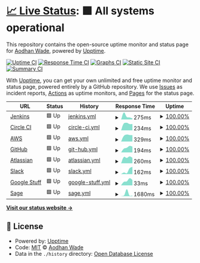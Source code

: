 # [📈 Live Status](https://AodhanLP.github.io/upptime-status): <!--live status--> **🟩 All systems operational**

This repository contains the open-source uptime monitor and status page for [Aodhan Wade](https://AodhanLP.github.io/upptime-status), powered by [Upptime](https://github.com/upptime/upptime).

[![Uptime CI](https://github.com/AodhanLP/upptime-status/workflows/Uptime%20CI/badge.svg)](https://github.com/AodhanLP/upptime-status/actions?query=workflow%3A%22Uptime+CI%22)
[![Response Time CI](https://github.com/AodhanLP/upptime-status/workflows/Response%20Time%20CI/badge.svg)](https://github.com/AodhanLP/upptime-status/actions?query=workflow%3A%22Response+Time+CI%22)
[![Graphs CI](https://github.com/AodhanLP/upptime-status/workflows/Graphs%20CI/badge.svg)](https://github.com/AodhanLP/upptime-status/actions?query=workflow%3A%22Graphs+CI%22)
[![Static Site CI](https://github.com/AodhanLP/upptime-status/workflows/Static%20Site%20CI/badge.svg)](https://github.com/AodhanLP/upptime-status/actions?query=workflow%3A%22Static+Site+CI%22)
[![Summary CI](https://github.com/AodhanLP/upptime-status/workflows/Summary%20CI/badge.svg)](https://github.com/AodhanLP/upptime-status/actions?query=workflow%3A%22Summary+CI%22)

With [Upptime](https://upptime.js.org), you can get your own unlimited and free uptime monitor and status page, powered entirely by a GitHub repository. We use [Issues](https://github.com/AodhanLP/upptime-status/issues) as incident reports, [Actions](https://github.com/AodhanLP/upptime-status/actions) as uptime monitors, and [Pages](https://AodhanLP.github.io/upptime-status) for the status page.

<!--start: status pages-->
<!-- This summary is generated by Upptime (https://github.com/upptime/upptime) -->
<!-- Do not edit this manually, your changes will be overwritten -->
<!-- prettier-ignore -->
| URL | Status | History | Response Time | Uptime |
| --- | ------ | ------- | ------------- | ------ |
| <img alt="" src="https://favicons.githubusercontent.com/status.jenkins.io" height="13"> [Jenkins](https://status.jenkins.io/) | 🟩 Up | [jenkins.yml](https://github.com/AodhanLP/upptime-status/commits/HEAD/history/jenkins.yml) | <details><summary><img alt="Response time graph" src="./graphs/jenkins/response-time-week.png" height="20"> 275ms</summary><br><a href="https://AodhanLP.github.io/upptime-status/history/jenkins"><img alt="Response time 275" src="https://img.shields.io/endpoint?url=https%3A%2F%2Fraw.githubusercontent.com%2FAodhanLP%2Fupptime-status%2FHEAD%2Fapi%2Fjenkins%2Fresponse-time.json"></a><br><a href="https://AodhanLP.github.io/upptime-status/history/jenkins"><img alt="24-hour response time 275" src="https://img.shields.io/endpoint?url=https%3A%2F%2Fraw.githubusercontent.com%2FAodhanLP%2Fupptime-status%2FHEAD%2Fapi%2Fjenkins%2Fresponse-time-day.json"></a><br><a href="https://AodhanLP.github.io/upptime-status/history/jenkins"><img alt="7-day response time 275" src="https://img.shields.io/endpoint?url=https%3A%2F%2Fraw.githubusercontent.com%2FAodhanLP%2Fupptime-status%2FHEAD%2Fapi%2Fjenkins%2Fresponse-time-week.json"></a><br><a href="https://AodhanLP.github.io/upptime-status/history/jenkins"><img alt="30-day response time 275" src="https://img.shields.io/endpoint?url=https%3A%2F%2Fraw.githubusercontent.com%2FAodhanLP%2Fupptime-status%2FHEAD%2Fapi%2Fjenkins%2Fresponse-time-month.json"></a><br><a href="https://AodhanLP.github.io/upptime-status/history/jenkins"><img alt="1-year response time 275" src="https://img.shields.io/endpoint?url=https%3A%2F%2Fraw.githubusercontent.com%2FAodhanLP%2Fupptime-status%2FHEAD%2Fapi%2Fjenkins%2Fresponse-time-year.json"></a></details> | <details><summary><a href="https://AodhanLP.github.io/upptime-status/history/jenkins">100.00%</a></summary><a href="https://AodhanLP.github.io/upptime-status/history/jenkins"><img alt="All-time uptime 100.00%" src="https://img.shields.io/endpoint?url=https%3A%2F%2Fraw.githubusercontent.com%2FAodhanLP%2Fupptime-status%2FHEAD%2Fapi%2Fjenkins%2Fuptime.json"></a><br><a href="https://AodhanLP.github.io/upptime-status/history/jenkins"><img alt="24-hour uptime 100.00%" src="https://img.shields.io/endpoint?url=https%3A%2F%2Fraw.githubusercontent.com%2FAodhanLP%2Fupptime-status%2FHEAD%2Fapi%2Fjenkins%2Fuptime-day.json"></a><br><a href="https://AodhanLP.github.io/upptime-status/history/jenkins"><img alt="7-day uptime 100.00%" src="https://img.shields.io/endpoint?url=https%3A%2F%2Fraw.githubusercontent.com%2FAodhanLP%2Fupptime-status%2FHEAD%2Fapi%2Fjenkins%2Fuptime-week.json"></a><br><a href="https://AodhanLP.github.io/upptime-status/history/jenkins"><img alt="30-day uptime 100.00%" src="https://img.shields.io/endpoint?url=https%3A%2F%2Fraw.githubusercontent.com%2FAodhanLP%2Fupptime-status%2FHEAD%2Fapi%2Fjenkins%2Fuptime-month.json"></a><br><a href="https://AodhanLP.github.io/upptime-status/history/jenkins"><img alt="1-year uptime 100.00%" src="https://img.shields.io/endpoint?url=https%3A%2F%2Fraw.githubusercontent.com%2FAodhanLP%2Fupptime-status%2FHEAD%2Fapi%2Fjenkins%2Fuptime-year.json"></a></details>
| <img alt="" src="https://favicons.githubusercontent.com/status.circleci.com" height="13"> [Circle CI](https://status.circleci.com/) | 🟩 Up | [circle-ci.yml](https://github.com/AodhanLP/upptime-status/commits/HEAD/history/circle-ci.yml) | <details><summary><img alt="Response time graph" src="./graphs/circle-ci/response-time-week.png" height="20"> 234ms</summary><br><a href="https://AodhanLP.github.io/upptime-status/history/circle-ci"><img alt="Response time 234" src="https://img.shields.io/endpoint?url=https%3A%2F%2Fraw.githubusercontent.com%2FAodhanLP%2Fupptime-status%2FHEAD%2Fapi%2Fcircle-ci%2Fresponse-time.json"></a><br><a href="https://AodhanLP.github.io/upptime-status/history/circle-ci"><img alt="24-hour response time 234" src="https://img.shields.io/endpoint?url=https%3A%2F%2Fraw.githubusercontent.com%2FAodhanLP%2Fupptime-status%2FHEAD%2Fapi%2Fcircle-ci%2Fresponse-time-day.json"></a><br><a href="https://AodhanLP.github.io/upptime-status/history/circle-ci"><img alt="7-day response time 234" src="https://img.shields.io/endpoint?url=https%3A%2F%2Fraw.githubusercontent.com%2FAodhanLP%2Fupptime-status%2FHEAD%2Fapi%2Fcircle-ci%2Fresponse-time-week.json"></a><br><a href="https://AodhanLP.github.io/upptime-status/history/circle-ci"><img alt="30-day response time 234" src="https://img.shields.io/endpoint?url=https%3A%2F%2Fraw.githubusercontent.com%2FAodhanLP%2Fupptime-status%2FHEAD%2Fapi%2Fcircle-ci%2Fresponse-time-month.json"></a><br><a href="https://AodhanLP.github.io/upptime-status/history/circle-ci"><img alt="1-year response time 234" src="https://img.shields.io/endpoint?url=https%3A%2F%2Fraw.githubusercontent.com%2FAodhanLP%2Fupptime-status%2FHEAD%2Fapi%2Fcircle-ci%2Fresponse-time-year.json"></a></details> | <details><summary><a href="https://AodhanLP.github.io/upptime-status/history/circle-ci">100.00%</a></summary><a href="https://AodhanLP.github.io/upptime-status/history/circle-ci"><img alt="All-time uptime 100.00%" src="https://img.shields.io/endpoint?url=https%3A%2F%2Fraw.githubusercontent.com%2FAodhanLP%2Fupptime-status%2FHEAD%2Fapi%2Fcircle-ci%2Fuptime.json"></a><br><a href="https://AodhanLP.github.io/upptime-status/history/circle-ci"><img alt="24-hour uptime 100.00%" src="https://img.shields.io/endpoint?url=https%3A%2F%2Fraw.githubusercontent.com%2FAodhanLP%2Fupptime-status%2FHEAD%2Fapi%2Fcircle-ci%2Fuptime-day.json"></a><br><a href="https://AodhanLP.github.io/upptime-status/history/circle-ci"><img alt="7-day uptime 100.00%" src="https://img.shields.io/endpoint?url=https%3A%2F%2Fraw.githubusercontent.com%2FAodhanLP%2Fupptime-status%2FHEAD%2Fapi%2Fcircle-ci%2Fuptime-week.json"></a><br><a href="https://AodhanLP.github.io/upptime-status/history/circle-ci"><img alt="30-day uptime 100.00%" src="https://img.shields.io/endpoint?url=https%3A%2F%2Fraw.githubusercontent.com%2FAodhanLP%2Fupptime-status%2FHEAD%2Fapi%2Fcircle-ci%2Fuptime-month.json"></a><br><a href="https://AodhanLP.github.io/upptime-status/history/circle-ci"><img alt="1-year uptime 100.00%" src="https://img.shields.io/endpoint?url=https%3A%2F%2Fraw.githubusercontent.com%2FAodhanLP%2Fupptime-status%2FHEAD%2Fapi%2Fcircle-ci%2Fuptime-year.json"></a></details>
| <img alt="" src="https://favicons.githubusercontent.com/health.aws.amazon.com" height="13"> [AWS](https://health.aws.amazon.com/health/status) | 🟩 Up | [aws.yml](https://github.com/AodhanLP/upptime-status/commits/HEAD/history/aws.yml) | <details><summary><img alt="Response time graph" src="./graphs/aws/response-time-week.png" height="20"> 329ms</summary><br><a href="https://AodhanLP.github.io/upptime-status/history/aws"><img alt="Response time 329" src="https://img.shields.io/endpoint?url=https%3A%2F%2Fraw.githubusercontent.com%2FAodhanLP%2Fupptime-status%2FHEAD%2Fapi%2Faws%2Fresponse-time.json"></a><br><a href="https://AodhanLP.github.io/upptime-status/history/aws"><img alt="24-hour response time 329" src="https://img.shields.io/endpoint?url=https%3A%2F%2Fraw.githubusercontent.com%2FAodhanLP%2Fupptime-status%2FHEAD%2Fapi%2Faws%2Fresponse-time-day.json"></a><br><a href="https://AodhanLP.github.io/upptime-status/history/aws"><img alt="7-day response time 329" src="https://img.shields.io/endpoint?url=https%3A%2F%2Fraw.githubusercontent.com%2FAodhanLP%2Fupptime-status%2FHEAD%2Fapi%2Faws%2Fresponse-time-week.json"></a><br><a href="https://AodhanLP.github.io/upptime-status/history/aws"><img alt="30-day response time 329" src="https://img.shields.io/endpoint?url=https%3A%2F%2Fraw.githubusercontent.com%2FAodhanLP%2Fupptime-status%2FHEAD%2Fapi%2Faws%2Fresponse-time-month.json"></a><br><a href="https://AodhanLP.github.io/upptime-status/history/aws"><img alt="1-year response time 329" src="https://img.shields.io/endpoint?url=https%3A%2F%2Fraw.githubusercontent.com%2FAodhanLP%2Fupptime-status%2FHEAD%2Fapi%2Faws%2Fresponse-time-year.json"></a></details> | <details><summary><a href="https://AodhanLP.github.io/upptime-status/history/aws">100.00%</a></summary><a href="https://AodhanLP.github.io/upptime-status/history/aws"><img alt="All-time uptime 100.00%" src="https://img.shields.io/endpoint?url=https%3A%2F%2Fraw.githubusercontent.com%2FAodhanLP%2Fupptime-status%2FHEAD%2Fapi%2Faws%2Fuptime.json"></a><br><a href="https://AodhanLP.github.io/upptime-status/history/aws"><img alt="24-hour uptime 100.00%" src="https://img.shields.io/endpoint?url=https%3A%2F%2Fraw.githubusercontent.com%2FAodhanLP%2Fupptime-status%2FHEAD%2Fapi%2Faws%2Fuptime-day.json"></a><br><a href="https://AodhanLP.github.io/upptime-status/history/aws"><img alt="7-day uptime 100.00%" src="https://img.shields.io/endpoint?url=https%3A%2F%2Fraw.githubusercontent.com%2FAodhanLP%2Fupptime-status%2FHEAD%2Fapi%2Faws%2Fuptime-week.json"></a><br><a href="https://AodhanLP.github.io/upptime-status/history/aws"><img alt="30-day uptime 100.00%" src="https://img.shields.io/endpoint?url=https%3A%2F%2Fraw.githubusercontent.com%2FAodhanLP%2Fupptime-status%2FHEAD%2Fapi%2Faws%2Fuptime-month.json"></a><br><a href="https://AodhanLP.github.io/upptime-status/history/aws"><img alt="1-year uptime 100.00%" src="https://img.shields.io/endpoint?url=https%3A%2F%2Fraw.githubusercontent.com%2FAodhanLP%2Fupptime-status%2FHEAD%2Fapi%2Faws%2Fuptime-year.json"></a></details>
| <img alt="" src="https://favicons.githubusercontent.com/www.githubstatus.com" height="13"> [GitHub](https://www.githubstatus.com/) | 🟩 Up | [git-hub.yml](https://github.com/AodhanLP/upptime-status/commits/HEAD/history/git-hub.yml) | <details><summary><img alt="Response time graph" src="./graphs/git-hub/response-time-week.png" height="20"> 194ms</summary><br><a href="https://AodhanLP.github.io/upptime-status/history/git-hub"><img alt="Response time 194" src="https://img.shields.io/endpoint?url=https%3A%2F%2Fraw.githubusercontent.com%2FAodhanLP%2Fupptime-status%2FHEAD%2Fapi%2Fgit-hub%2Fresponse-time.json"></a><br><a href="https://AodhanLP.github.io/upptime-status/history/git-hub"><img alt="24-hour response time 194" src="https://img.shields.io/endpoint?url=https%3A%2F%2Fraw.githubusercontent.com%2FAodhanLP%2Fupptime-status%2FHEAD%2Fapi%2Fgit-hub%2Fresponse-time-day.json"></a><br><a href="https://AodhanLP.github.io/upptime-status/history/git-hub"><img alt="7-day response time 194" src="https://img.shields.io/endpoint?url=https%3A%2F%2Fraw.githubusercontent.com%2FAodhanLP%2Fupptime-status%2FHEAD%2Fapi%2Fgit-hub%2Fresponse-time-week.json"></a><br><a href="https://AodhanLP.github.io/upptime-status/history/git-hub"><img alt="30-day response time 194" src="https://img.shields.io/endpoint?url=https%3A%2F%2Fraw.githubusercontent.com%2FAodhanLP%2Fupptime-status%2FHEAD%2Fapi%2Fgit-hub%2Fresponse-time-month.json"></a><br><a href="https://AodhanLP.github.io/upptime-status/history/git-hub"><img alt="1-year response time 194" src="https://img.shields.io/endpoint?url=https%3A%2F%2Fraw.githubusercontent.com%2FAodhanLP%2Fupptime-status%2FHEAD%2Fapi%2Fgit-hub%2Fresponse-time-year.json"></a></details> | <details><summary><a href="https://AodhanLP.github.io/upptime-status/history/git-hub">100.00%</a></summary><a href="https://AodhanLP.github.io/upptime-status/history/git-hub"><img alt="All-time uptime 100.00%" src="https://img.shields.io/endpoint?url=https%3A%2F%2Fraw.githubusercontent.com%2FAodhanLP%2Fupptime-status%2FHEAD%2Fapi%2Fgit-hub%2Fuptime.json"></a><br><a href="https://AodhanLP.github.io/upptime-status/history/git-hub"><img alt="24-hour uptime 100.00%" src="https://img.shields.io/endpoint?url=https%3A%2F%2Fraw.githubusercontent.com%2FAodhanLP%2Fupptime-status%2FHEAD%2Fapi%2Fgit-hub%2Fuptime-day.json"></a><br><a href="https://AodhanLP.github.io/upptime-status/history/git-hub"><img alt="7-day uptime 100.00%" src="https://img.shields.io/endpoint?url=https%3A%2F%2Fraw.githubusercontent.com%2FAodhanLP%2Fupptime-status%2FHEAD%2Fapi%2Fgit-hub%2Fuptime-week.json"></a><br><a href="https://AodhanLP.github.io/upptime-status/history/git-hub"><img alt="30-day uptime 100.00%" src="https://img.shields.io/endpoint?url=https%3A%2F%2Fraw.githubusercontent.com%2FAodhanLP%2Fupptime-status%2FHEAD%2Fapi%2Fgit-hub%2Fuptime-month.json"></a><br><a href="https://AodhanLP.github.io/upptime-status/history/git-hub"><img alt="1-year uptime 100.00%" src="https://img.shields.io/endpoint?url=https%3A%2F%2Fraw.githubusercontent.com%2FAodhanLP%2Fupptime-status%2FHEAD%2Fapi%2Fgit-hub%2Fuptime-year.json"></a></details>
| <img alt="" src="https://favicons.githubusercontent.com/status.atlassian.com" height="13"> [Atlassian](https://status.atlassian.com/) | 🟩 Up | [atlassian.yml](https://github.com/AodhanLP/upptime-status/commits/HEAD/history/atlassian.yml) | <details><summary><img alt="Response time graph" src="./graphs/atlassian/response-time-week.png" height="20"> 260ms</summary><br><a href="https://AodhanLP.github.io/upptime-status/history/atlassian"><img alt="Response time 260" src="https://img.shields.io/endpoint?url=https%3A%2F%2Fraw.githubusercontent.com%2FAodhanLP%2Fupptime-status%2FHEAD%2Fapi%2Fatlassian%2Fresponse-time.json"></a><br><a href="https://AodhanLP.github.io/upptime-status/history/atlassian"><img alt="24-hour response time 260" src="https://img.shields.io/endpoint?url=https%3A%2F%2Fraw.githubusercontent.com%2FAodhanLP%2Fupptime-status%2FHEAD%2Fapi%2Fatlassian%2Fresponse-time-day.json"></a><br><a href="https://AodhanLP.github.io/upptime-status/history/atlassian"><img alt="7-day response time 260" src="https://img.shields.io/endpoint?url=https%3A%2F%2Fraw.githubusercontent.com%2FAodhanLP%2Fupptime-status%2FHEAD%2Fapi%2Fatlassian%2Fresponse-time-week.json"></a><br><a href="https://AodhanLP.github.io/upptime-status/history/atlassian"><img alt="30-day response time 260" src="https://img.shields.io/endpoint?url=https%3A%2F%2Fraw.githubusercontent.com%2FAodhanLP%2Fupptime-status%2FHEAD%2Fapi%2Fatlassian%2Fresponse-time-month.json"></a><br><a href="https://AodhanLP.github.io/upptime-status/history/atlassian"><img alt="1-year response time 260" src="https://img.shields.io/endpoint?url=https%3A%2F%2Fraw.githubusercontent.com%2FAodhanLP%2Fupptime-status%2FHEAD%2Fapi%2Fatlassian%2Fresponse-time-year.json"></a></details> | <details><summary><a href="https://AodhanLP.github.io/upptime-status/history/atlassian">100.00%</a></summary><a href="https://AodhanLP.github.io/upptime-status/history/atlassian"><img alt="All-time uptime 100.00%" src="https://img.shields.io/endpoint?url=https%3A%2F%2Fraw.githubusercontent.com%2FAodhanLP%2Fupptime-status%2FHEAD%2Fapi%2Fatlassian%2Fuptime.json"></a><br><a href="https://AodhanLP.github.io/upptime-status/history/atlassian"><img alt="24-hour uptime 100.00%" src="https://img.shields.io/endpoint?url=https%3A%2F%2Fraw.githubusercontent.com%2FAodhanLP%2Fupptime-status%2FHEAD%2Fapi%2Fatlassian%2Fuptime-day.json"></a><br><a href="https://AodhanLP.github.io/upptime-status/history/atlassian"><img alt="7-day uptime 100.00%" src="https://img.shields.io/endpoint?url=https%3A%2F%2Fraw.githubusercontent.com%2FAodhanLP%2Fupptime-status%2FHEAD%2Fapi%2Fatlassian%2Fuptime-week.json"></a><br><a href="https://AodhanLP.github.io/upptime-status/history/atlassian"><img alt="30-day uptime 100.00%" src="https://img.shields.io/endpoint?url=https%3A%2F%2Fraw.githubusercontent.com%2FAodhanLP%2Fupptime-status%2FHEAD%2Fapi%2Fatlassian%2Fuptime-month.json"></a><br><a href="https://AodhanLP.github.io/upptime-status/history/atlassian"><img alt="1-year uptime 100.00%" src="https://img.shields.io/endpoint?url=https%3A%2F%2Fraw.githubusercontent.com%2FAodhanLP%2Fupptime-status%2FHEAD%2Fapi%2Fatlassian%2Fuptime-year.json"></a></details>
| <img alt="" src="https://favicons.githubusercontent.com/status.slack.com" height="13"> [Slack](https://status.slack.com/) | 🟩 Up | [slack.yml](https://github.com/AodhanLP/upptime-status/commits/HEAD/history/slack.yml) | <details><summary><img alt="Response time graph" src="./graphs/slack/response-time-week.png" height="20"> 162ms</summary><br><a href="https://AodhanLP.github.io/upptime-status/history/slack"><img alt="Response time 162" src="https://img.shields.io/endpoint?url=https%3A%2F%2Fraw.githubusercontent.com%2FAodhanLP%2Fupptime-status%2FHEAD%2Fapi%2Fslack%2Fresponse-time.json"></a><br><a href="https://AodhanLP.github.io/upptime-status/history/slack"><img alt="24-hour response time 162" src="https://img.shields.io/endpoint?url=https%3A%2F%2Fraw.githubusercontent.com%2FAodhanLP%2Fupptime-status%2FHEAD%2Fapi%2Fslack%2Fresponse-time-day.json"></a><br><a href="https://AodhanLP.github.io/upptime-status/history/slack"><img alt="7-day response time 162" src="https://img.shields.io/endpoint?url=https%3A%2F%2Fraw.githubusercontent.com%2FAodhanLP%2Fupptime-status%2FHEAD%2Fapi%2Fslack%2Fresponse-time-week.json"></a><br><a href="https://AodhanLP.github.io/upptime-status/history/slack"><img alt="30-day response time 162" src="https://img.shields.io/endpoint?url=https%3A%2F%2Fraw.githubusercontent.com%2FAodhanLP%2Fupptime-status%2FHEAD%2Fapi%2Fslack%2Fresponse-time-month.json"></a><br><a href="https://AodhanLP.github.io/upptime-status/history/slack"><img alt="1-year response time 162" src="https://img.shields.io/endpoint?url=https%3A%2F%2Fraw.githubusercontent.com%2FAodhanLP%2Fupptime-status%2FHEAD%2Fapi%2Fslack%2Fresponse-time-year.json"></a></details> | <details><summary><a href="https://AodhanLP.github.io/upptime-status/history/slack">100.00%</a></summary><a href="https://AodhanLP.github.io/upptime-status/history/slack"><img alt="All-time uptime 100.00%" src="https://img.shields.io/endpoint?url=https%3A%2F%2Fraw.githubusercontent.com%2FAodhanLP%2Fupptime-status%2FHEAD%2Fapi%2Fslack%2Fuptime.json"></a><br><a href="https://AodhanLP.github.io/upptime-status/history/slack"><img alt="24-hour uptime 100.00%" src="https://img.shields.io/endpoint?url=https%3A%2F%2Fraw.githubusercontent.com%2FAodhanLP%2Fupptime-status%2FHEAD%2Fapi%2Fslack%2Fuptime-day.json"></a><br><a href="https://AodhanLP.github.io/upptime-status/history/slack"><img alt="7-day uptime 100.00%" src="https://img.shields.io/endpoint?url=https%3A%2F%2Fraw.githubusercontent.com%2FAodhanLP%2Fupptime-status%2FHEAD%2Fapi%2Fslack%2Fuptime-week.json"></a><br><a href="https://AodhanLP.github.io/upptime-status/history/slack"><img alt="30-day uptime 100.00%" src="https://img.shields.io/endpoint?url=https%3A%2F%2Fraw.githubusercontent.com%2FAodhanLP%2Fupptime-status%2FHEAD%2Fapi%2Fslack%2Fuptime-month.json"></a><br><a href="https://AodhanLP.github.io/upptime-status/history/slack"><img alt="1-year uptime 100.00%" src="https://img.shields.io/endpoint?url=https%3A%2F%2Fraw.githubusercontent.com%2FAodhanLP%2Fupptime-status%2FHEAD%2Fapi%2Fslack%2Fuptime-year.json"></a></details>
| <img alt="" src="https://favicons.githubusercontent.com/www.google.com" height="13"> [Google Stuff](https://www.google.com/appsstatus/dashboard/) | 🟩 Up | [google-stuff.yml](https://github.com/AodhanLP/upptime-status/commits/HEAD/history/google-stuff.yml) | <details><summary><img alt="Response time graph" src="./graphs/google-stuff/response-time-week.png" height="20"> 33ms</summary><br><a href="https://AodhanLP.github.io/upptime-status/history/google-stuff"><img alt="Response time 33" src="https://img.shields.io/endpoint?url=https%3A%2F%2Fraw.githubusercontent.com%2FAodhanLP%2Fupptime-status%2FHEAD%2Fapi%2Fgoogle-stuff%2Fresponse-time.json"></a><br><a href="https://AodhanLP.github.io/upptime-status/history/google-stuff"><img alt="24-hour response time 33" src="https://img.shields.io/endpoint?url=https%3A%2F%2Fraw.githubusercontent.com%2FAodhanLP%2Fupptime-status%2FHEAD%2Fapi%2Fgoogle-stuff%2Fresponse-time-day.json"></a><br><a href="https://AodhanLP.github.io/upptime-status/history/google-stuff"><img alt="7-day response time 33" src="https://img.shields.io/endpoint?url=https%3A%2F%2Fraw.githubusercontent.com%2FAodhanLP%2Fupptime-status%2FHEAD%2Fapi%2Fgoogle-stuff%2Fresponse-time-week.json"></a><br><a href="https://AodhanLP.github.io/upptime-status/history/google-stuff"><img alt="30-day response time 33" src="https://img.shields.io/endpoint?url=https%3A%2F%2Fraw.githubusercontent.com%2FAodhanLP%2Fupptime-status%2FHEAD%2Fapi%2Fgoogle-stuff%2Fresponse-time-month.json"></a><br><a href="https://AodhanLP.github.io/upptime-status/history/google-stuff"><img alt="1-year response time 33" src="https://img.shields.io/endpoint?url=https%3A%2F%2Fraw.githubusercontent.com%2FAodhanLP%2Fupptime-status%2FHEAD%2Fapi%2Fgoogle-stuff%2Fresponse-time-year.json"></a></details> | <details><summary><a href="https://AodhanLP.github.io/upptime-status/history/google-stuff">100.00%</a></summary><a href="https://AodhanLP.github.io/upptime-status/history/google-stuff"><img alt="All-time uptime 100.00%" src="https://img.shields.io/endpoint?url=https%3A%2F%2Fraw.githubusercontent.com%2FAodhanLP%2Fupptime-status%2FHEAD%2Fapi%2Fgoogle-stuff%2Fuptime.json"></a><br><a href="https://AodhanLP.github.io/upptime-status/history/google-stuff"><img alt="24-hour uptime 100.00%" src="https://img.shields.io/endpoint?url=https%3A%2F%2Fraw.githubusercontent.com%2FAodhanLP%2Fupptime-status%2FHEAD%2Fapi%2Fgoogle-stuff%2Fuptime-day.json"></a><br><a href="https://AodhanLP.github.io/upptime-status/history/google-stuff"><img alt="7-day uptime 100.00%" src="https://img.shields.io/endpoint?url=https%3A%2F%2Fraw.githubusercontent.com%2FAodhanLP%2Fupptime-status%2FHEAD%2Fapi%2Fgoogle-stuff%2Fuptime-week.json"></a><br><a href="https://AodhanLP.github.io/upptime-status/history/google-stuff"><img alt="30-day uptime 100.00%" src="https://img.shields.io/endpoint?url=https%3A%2F%2Fraw.githubusercontent.com%2FAodhanLP%2Fupptime-status%2FHEAD%2Fapi%2Fgoogle-stuff%2Fuptime-month.json"></a><br><a href="https://AodhanLP.github.io/upptime-status/history/google-stuff"><img alt="1-year uptime 100.00%" src="https://img.shields.io/endpoint?url=https%3A%2F%2Fraw.githubusercontent.com%2FAodhanLP%2Fupptime-status%2FHEAD%2Fapi%2Fgoogle-stuff%2Fuptime-year.json"></a></details>
| <img alt="" src="https://favicons.githubusercontent.com/status.sage.com" height="13"> [Sage](https://status.sage.com/) | 🟩 Up | [sage.yml](https://github.com/AodhanLP/upptime-status/commits/HEAD/history/sage.yml) | <details><summary><img alt="Response time graph" src="./graphs/sage/response-time-week.png" height="20"> 1680ms</summary><br><a href="https://AodhanLP.github.io/upptime-status/history/sage"><img alt="Response time 1680" src="https://img.shields.io/endpoint?url=https%3A%2F%2Fraw.githubusercontent.com%2FAodhanLP%2Fupptime-status%2FHEAD%2Fapi%2Fsage%2Fresponse-time.json"></a><br><a href="https://AodhanLP.github.io/upptime-status/history/sage"><img alt="24-hour response time 1680" src="https://img.shields.io/endpoint?url=https%3A%2F%2Fraw.githubusercontent.com%2FAodhanLP%2Fupptime-status%2FHEAD%2Fapi%2Fsage%2Fresponse-time-day.json"></a><br><a href="https://AodhanLP.github.io/upptime-status/history/sage"><img alt="7-day response time 1680" src="https://img.shields.io/endpoint?url=https%3A%2F%2Fraw.githubusercontent.com%2FAodhanLP%2Fupptime-status%2FHEAD%2Fapi%2Fsage%2Fresponse-time-week.json"></a><br><a href="https://AodhanLP.github.io/upptime-status/history/sage"><img alt="30-day response time 1680" src="https://img.shields.io/endpoint?url=https%3A%2F%2Fraw.githubusercontent.com%2FAodhanLP%2Fupptime-status%2FHEAD%2Fapi%2Fsage%2Fresponse-time-month.json"></a><br><a href="https://AodhanLP.github.io/upptime-status/history/sage"><img alt="1-year response time 1680" src="https://img.shields.io/endpoint?url=https%3A%2F%2Fraw.githubusercontent.com%2FAodhanLP%2Fupptime-status%2FHEAD%2Fapi%2Fsage%2Fresponse-time-year.json"></a></details> | <details><summary><a href="https://AodhanLP.github.io/upptime-status/history/sage">100.00%</a></summary><a href="https://AodhanLP.github.io/upptime-status/history/sage"><img alt="All-time uptime 100.00%" src="https://img.shields.io/endpoint?url=https%3A%2F%2Fraw.githubusercontent.com%2FAodhanLP%2Fupptime-status%2FHEAD%2Fapi%2Fsage%2Fuptime.json"></a><br><a href="https://AodhanLP.github.io/upptime-status/history/sage"><img alt="24-hour uptime 100.00%" src="https://img.shields.io/endpoint?url=https%3A%2F%2Fraw.githubusercontent.com%2FAodhanLP%2Fupptime-status%2FHEAD%2Fapi%2Fsage%2Fuptime-day.json"></a><br><a href="https://AodhanLP.github.io/upptime-status/history/sage"><img alt="7-day uptime 100.00%" src="https://img.shields.io/endpoint?url=https%3A%2F%2Fraw.githubusercontent.com%2FAodhanLP%2Fupptime-status%2FHEAD%2Fapi%2Fsage%2Fuptime-week.json"></a><br><a href="https://AodhanLP.github.io/upptime-status/history/sage"><img alt="30-day uptime 100.00%" src="https://img.shields.io/endpoint?url=https%3A%2F%2Fraw.githubusercontent.com%2FAodhanLP%2Fupptime-status%2FHEAD%2Fapi%2Fsage%2Fuptime-month.json"></a><br><a href="https://AodhanLP.github.io/upptime-status/history/sage"><img alt="1-year uptime 100.00%" src="https://img.shields.io/endpoint?url=https%3A%2F%2Fraw.githubusercontent.com%2FAodhanLP%2Fupptime-status%2FHEAD%2Fapi%2Fsage%2Fuptime-year.json"></a></details>

<!--end: status pages-->

[**Visit our status website →**](https://AodhanLP.github.io/upptime-status)

## 📄 License

- Powered by: [Upptime](https://github.com/upptime/upptime)
- Code: [MIT](./LICENSE) © [Aodhan Wade](https://AodhanLP.github.io/upptime-status)
- Data in the `./history` directory: [Open Database License](https://opendatacommons.org/licenses/odbl/1-0/)
